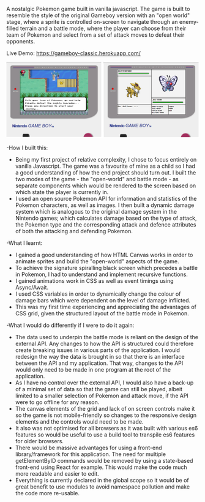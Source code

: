A nostalgic Pokemon game built in vanilla javascript. The game is built to resemble the style of the original Gameboy version with an "open world" stage, where a sprite is controlled on-screen to navigate through an enemy-filled terrain and a battle mode, where the player can choose from their team of Pokemon and select from a set of attack moves to defeat their opponents. 

Live Demo: https://gameboy-classic.herokuapp.com/

<img src="./Thumbnail.png">

-How I built this:
* Being my first project of relative complexity, I chose to focus entirely on vanilla Javascript. The game was a favourite of mine as a child so I had a good understanding of how the end project should turn out. I built the two modes of the game - the "open-world" and battle mode - as separate components which would be rendered to the screen based on which state the player is currently in.
* I used an open source Pokemon API for information and statistics of the Pokemon characters, as well as images. I then built a dynamic damage system which is analogous to the original damage system in the Nintendo games; which calculates damage based on the type of attack, the Pokemon type and the corresponding attack and defence attributes of both the attacking and defending Pokemon.  

-What I learnt:
* I gained a good understanding of how HTML Canvas works in order to animate sprites and build the "open-world" aspects of the game.
* To achieve the signature spiralling black screen which precedes a battle in Pokemon, I had to understand and implement recursive functions.
* I gained  animations work in CSS as well as event timings using Async/Await.
* I used CSS variables in order to dynamically change the colour of damage bars which were dependent on the level of damage inflicted.
* This was my first time experiencing and appreciating the advantages of CSS grid, given the structured layout of the battle mode in Pokemon.

-What I would do differently if I were to do it again:
* The data used to underpin the battle mode is reliant on the design of the external API. Any changes to how the API is structured could therefore create breaking issues in various parts of the application. I would redesign the way the data is brought in so that there is an interface between the API and my application. That way, changes to the API would only need to be made in one program at the root of the application.
* As I have no control over the external API, I would also have a back-up of a minimal set of data so that the game can still be played, albeit limited to a smaller selection of Pokemon and attack move, if the API were to go offline for any reason.
* The canvas elements of the grid and lack of on screen controls make it so the game is not mobile-friendly so changes to the responsive design elements and the controls would need to be made.
* It also was not optimised for all browsers as it was built with various es6 features so would be useful to use a build tool to transpile es6 features for older browsers.
* There would be massive advantages for using a front-end library/framework for this application. The need for multiple getElementByID commands would be removed by using a state-based front-end using React for example. This would make the code much more readable and easier to edit.
* Everything is currently declared in the global scope so it would be of great benefit to use modules to avoid namespace pollution and make the code more re-usable.
